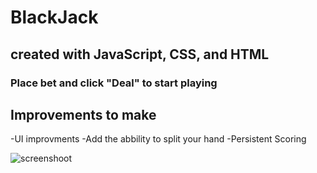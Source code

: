 # BlackJack


## created with JavaScript, CSS, and HTML

### Place bet and click "Deal" to start playing

## Improvements to make
-UI improvments
-Add the abbility to split your hand
-Persistent Scoring

![screenshoot](https://i.imgur.com/QpoirpB.png)

